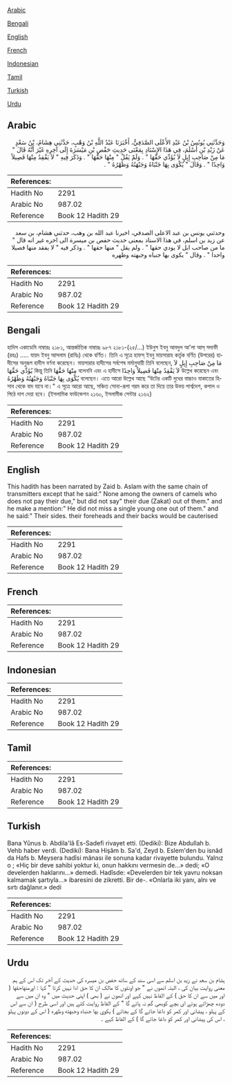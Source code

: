 [Arabic](#arabic)

[Bengali](#bengali)

[English](#english)

[French](#french)

[Indonesian](#indonesian)

[Tamil](#tamil)

[Turkish](#turkish)

[Urdu](#urdu)

## Arabic


<div dir="rtl" lang="ar" style={{fontSize:'larger',backgroundColor:'#f8f9fa',padding:20}}>
وَحَدَّثَنِي يُونُسُ بْنُ عَبْدِ الأَعْلَى الصَّدَفِيُّ، أَخْبَرَنَا عَبْدُ اللَّهِ بْنُ وَهْبٍ، حَدَّثَنِي هِشَامُ، بْنُ سَعْدٍ عَنْ زَيْدِ بْنِ أَسْلَمَ، فِي هَذَا الإِسْنَادِ بِمَعْنَى حَدِيثِ حَفْصِ بْنِ مَيْسَرَةَ إِلَى آخِرِهِ غَيْرَ أَنَّهُ قَالَ ‏"‏ مَا مِنْ صَاحِبِ إِبِلٍ لاَ يُؤَدِّي حَقَّهَا ‏"‏ ‏.‏ وَلَمْ يَقُلْ ‏"‏ مِنْهَا حَقَّهَا ‏"‏ ‏.‏ وَذَكَرَ فِيهِ ‏"‏ لاَ يَفْقِدُ مِنْهَا فَصِيلاً وَاحِدًا ‏"‏ ‏.‏ وَقَالَ ‏"‏ يُكْوَى بِهَا جَنْبَاهُ وَجَبْهَتُهُ وَظَهْرُهُ ‏"‏ ‏.‏
</div>
<div style={{backgroundColor:'#f8f9fa',padding:20, marginBottom: 10}}><table> <thead> <tr> <th>References:</th> <th></th> </tr> </thead> <tbody><tr><td>Hadith No</td><td>2291</td></tr><tr><td>Arabic No</td><td>987.02</td></tr><tr><td>Reference</td><td>Book 12 Hadith 29</td></tr></tbody></table></div>


<div dir="rtl" lang="ar" style={{fontSize:'larger',backgroundColor:'#f8f9fa',padding:20}}>
وحدثني يونس بن عبد الاعلى الصدفي، اخبرنا عبد الله بن وهب، حدثني هشام، بن سعد عن زيد بن اسلم، في هذا الاسناد بمعنى حديث حفص بن ميسرة الى اخره غير انه قال " ما من صاحب ابل لا يودي حقها " . ولم يقل " منها حقها " . وذكر فيه " لا يفقد منها فصيلا واحدا " . وقال " يكوى بها جنباه وجبهته وظهره
</div>
<div style={{backgroundColor:'#f8f9fa',padding:20, marginBottom: 10}}><table> <thead> <tr> <th>References:</th> <th></th> </tr> </thead> <tbody><tr><td>Hadith No</td><td>2291</td></tr><tr><td>Arabic No</td><td>987.02</td></tr><tr><td>Reference</td><td>Book 12 Hadith 29</td></tr></tbody></table></div>

## Bengali


<div dir="ltr" lang="bn" style={{fontSize:'larger',backgroundColor:'#f8f9fa',padding:20}}>
হাদিস একাডেমি নাম্বারঃ ২১৮১, আন্তর্জাতিক নাম্বারঃ ৯৮৭ ২১৮১-(২৫/...) ইউনুস ইবনু আবদুল আ'লা আস্ সদাফী (রহঃ) ..... যায়দ ইবনু আসলাম (রাযিঃ) থেকে বর্ণিত। তিনি এ সূত্রে হাফস্ ইবনু মায়সারাহ কর্তৃক বর্ণিত (উপরের) হাদীসের অনুরূপ হাদীস বর্ণনা করেছেন। মায়সারার হাদীসের সর্বশেষ মর্মানু্যায়ী তিনি বলেছেন, مَا مِنْ صَاحِبِ إِبِلٍ لاَ يُؤَدِّي حَقَّهَا কিন্তু তিনি مِنْهَا حَقَّهَا বলেননি এবং এ হাদীসে لاَ يَفْقِدُ مِنْهَا فَصِيلاً وَاحِدًا উল্লেখ করেছেন এবং يُكْوَى بِهَا جَنْبَاهُ وَجَبْهَتُهُ وَظَهْرُهُ বলেছেন। এতে আরো উল্লেখ আছে “উটের একটি দুধের বাচ্চাও যাকাতের হিসাব থেকে বাদ যাবে না।" এ সূত্রে আরো আছে, সঞ্চিত সোনা-রূপা গরম করে তা দিয়ে তার উভয় পার্শ্বদেশ, কপাল ও পিঠে দাগ দেয়া হবে। (ইসলামিক ফাউন্ডেশন ২১৬০, ইসলামীক সেন্টার ২১৬২)
</div>
<div style={{backgroundColor:'#f8f9fa',padding:20, marginBottom: 10}}><table> <thead> <tr> <th>References:</th> <th></th> </tr> </thead> <tbody><tr><td>Hadith No</td><td>2291</td></tr><tr><td>Arabic No</td><td>987.02</td></tr><tr><td>Reference</td><td>Book 12 Hadith 29</td></tr></tbody></table></div>

## English


<div dir="ltr" lang="en" style={{fontSize:'larger',backgroundColor:'#f8f9fa',padding:20}}>
This hadith has been narrated by Zaid b. Aslam with the same chain of transmitters except that he said:" None among the owners of camels who does not pay their due," but did not say" their due (Zakat) out of them." and he make a mention:" He did not miss a single young one out of them." and he said:" Their sides. their foreheads and their backs would be cauterised
</div>
<div style={{backgroundColor:'#f8f9fa',padding:20, marginBottom: 10}}><table> <thead> <tr> <th>References:</th> <th></th> </tr> </thead> <tbody><tr><td>Hadith No</td><td>2291</td></tr><tr><td>Arabic No</td><td>987.02</td></tr><tr><td>Reference</td><td>Book 12 Hadith 29</td></tr></tbody></table></div>

## French


<div dir="ltr" lang="fr" style={{fontSize:'larger',backgroundColor:'#f8f9fa',padding:20}}>

</div>
<div style={{backgroundColor:'#f8f9fa',padding:20, marginBottom: 10}}><table> <thead> <tr> <th>References:</th> <th></th> </tr> </thead> <tbody><tr><td>Hadith No</td><td>2291</td></tr><tr><td>Arabic No</td><td>987.02</td></tr><tr><td>Reference</td><td>Book 12 Hadith 29</td></tr></tbody></table></div>

## Indonesian


<div dir="ltr" lang="id" style={{fontSize:'larger',backgroundColor:'#f8f9fa',padding:20}}>

</div>
<div style={{backgroundColor:'#f8f9fa',padding:20, marginBottom: 10}}><table> <thead> <tr> <th>References:</th> <th></th> </tr> </thead> <tbody><tr><td>Hadith No</td><td>2291</td></tr><tr><td>Arabic No</td><td>987.02</td></tr><tr><td>Reference</td><td>Book 12 Hadith 29</td></tr></tbody></table></div>

## Tamil


<div dir="ltr" lang="ta" style={{fontSize:'larger',backgroundColor:'#f8f9fa',padding:20}}>

</div>
<div style={{backgroundColor:'#f8f9fa',padding:20, marginBottom: 10}}><table> <thead> <tr> <th>References:</th> <th></th> </tr> </thead> <tbody><tr><td>Hadith No</td><td>2291</td></tr><tr><td>Arabic No</td><td>987.02</td></tr><tr><td>Reference</td><td>Book 12 Hadith 29</td></tr></tbody></table></div>

## Turkish


<div dir="ltr" lang="tr" style={{fontSize:'larger',backgroundColor:'#f8f9fa',padding:20}}>
Bana Yûnus b. Abdila'lâ Es-Sadefi rivayet etti. (Dediki): Bize Abdullah b. Vehb haber verdi. (Dediki): Bana Hişâm b. Sa'd, Zeyd b. Eslem'den bu isnâd da Hafs b. Meysera hadîsi mânası ile sonuna kadar rivayette bulundu. Yalnız o ; «Hiç bir deve sahibi yoktur ki, onun hakkını vermesin de...» dedi; «O develerden haklarını...» demedi. Hadîsde: «Develerden bir tek yavru noksan kalmamak şartıyla...» ibaresini de zikretti. Bir de-. «Onlarla iki yanı, alnı ve sırtı dağlanır.» dedi
</div>
<div style={{backgroundColor:'#f8f9fa',padding:20, marginBottom: 10}}><table> <thead> <tr> <th>References:</th> <th></th> </tr> </thead> <tbody><tr><td>Hadith No</td><td>2291</td></tr><tr><td>Arabic No</td><td>987.02</td></tr><tr><td>Reference</td><td>Book 12 Hadith 29</td></tr></tbody></table></div>

## Urdu


<div dir="rtl" lang="ur" style={{fontSize:'larger',backgroundColor:'#f8f9fa',padding:20}}>
ہشام بن سعد نے زید بن اسلم سے اسی سند کے ساتھ حفص بن میسرہ کی حدیث کے آخر تک اس کے ہم معنی روایت بیان کی ، البتہ انھوں نے " جو اونٹوں کا مالک ان کا حق ادا نہیں کرتا " کہا : اورمنهاحقها ( اور میں سے ان کا حق ) کے الفاظ نہیں کہے اور انھون نے ( بھی ) اپنی حدیث میں " وہ ان میں سے دودھ چھڑائے ہوئے ای بچے کوبھی گم نہ پائے گا " کے الفاظ روایت کئے ہیں اور اسی طرح ( ان سے اس کے پہلو ، پیشانی اور کمر کو داغا جائے گا کے بجائے ) يكوي بها جنباه وجبهته وظهره ( اس کے دونوں پہلو ، اس کی پیشانی اور کمر کو داغا جائے گا ) کے الفاظ کہے ۔
</div>
<div style={{backgroundColor:'#f8f9fa',padding:20, marginBottom: 10}}><table> <thead> <tr> <th>References:</th> <th></th> </tr> </thead> <tbody><tr><td>Hadith No</td><td>2291</td></tr><tr><td>Arabic No</td><td>987.02</td></tr><tr><td>Reference</td><td>Book 12 Hadith 29</td></tr></tbody></table></div>